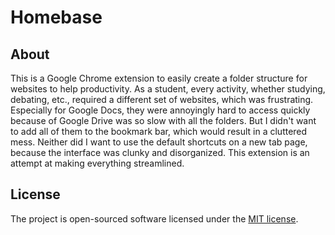# Homebase

## About

This is a Google Chrome extension to easily create a folder structure for websites to help productivity. As a student, every activity, whether studying, debating, etc., required a different set of websites, which was frustrating. Especially for Google Docs, they were annoyingly hard to access quickly because of Google Drive was so slow with all the folders. But I didn't want to add all of them to the bookmark bar, which would result in a cluttered mess. Neither did I want to use the default shortcuts on a new tab page, because the interface was clunky and disorganized. This extension is an attempt at making everything streamlined.

## License

The project is open-sourced software licensed under the [MIT license](https://opensource.org/licenses/MIT).
